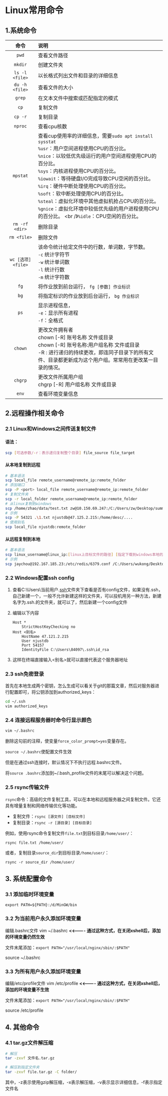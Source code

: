 # Linux常用命令

## 1.系统命令

|        命令        | 说明                                                         |
| :----------------: | :----------------------------------------------------------- |
|       `pwd`        | 查看文件路径                                                 |
|      `mkdir`       | 创建文件夹                                                   |
|   `ls -l <file>`   | 以长格式列出文件和目录的详细信息                             |
|   `du -h <file>`   | 查看文件的大小                                               |
|       `grep`       | 在文本文件中搜索或匹配指定的模式                             |
|        `cp`        | 复制文件                                                     |
|      `cp -r`       | 复制目录                                                     |
|      `nproc`       | 查看cpu核数                                                  |
|      `mpstat`      | 查看cup使用率的详细信息，需要`sudo apt install sysstat`<br />`%usr`：用户空间进程使用CPU的百分比。<br />``%nice``：以较低优先级运行的用户空间进程使用CPU的百分比。<br />``%sys``：内核进程使用CPU的百分比。<br />``%iowait``：等待硬盘I/O完成导致CPU空闲的百分比。<br />``%irq``：硬件中断处理使用CPU的百分比。 <br />``%soft``：软中断处理使用CPU的百分比。 <br />``%steal``：虚拟化环境中其他虚拟机抢占CPU的百分比。<br />``%gnice``：虚拟化环境中较低优先级的用户进程使用CPU的百分比。 <br /》``%idle``：CPU空闲的百分比。 |
|   `rm -rf <dir>`   | 删除目录                                                     |
|    `rm <file>`     | 删除文件                                                     |
| `wc [选项] <file>` | 该命令统计给定文件中的行数，单词数，字节数。<br />`-c` 统计字符节<br />`-w` 统计单词数<br />`-l` 统计行数<br />`-m` 统计字符数 |
|        `fg`        | 将作业放到前台运行， `fg [参数] 作业标识`                    |
|        `bg`        | 将指定标识的作业放到后台运行， `bg 作业标识`                 |
|        `ps`        | 显示进程信息，<br />`-e`：显示所有进程<br />`-f`：全格式     |
|      `chown`       | 更改文件拥有者 <br />chown [-R] 账号名称 文件或目录<br />chown [-R] 账号名称:用户组名称 文件或目录<br />-R : 进行递归的持续更改，即连同子目录下的所有文件、目录都更新成为这个用户组。常常用在更改某一目录的情况。 |
|      `chgrp`       | 更改文件所属用户组<br />chgrp [-R] 用户组名称 文件或目录     |
|       `env`        | 查看环境变量信息                                             |



## 2.远程操作相关命令

### 2.1 Linux和Windows之间传送复制文件

#### 语法：

```bash
scp [可选参数/-r：表示递归复制整个目录] file_source file_target 
```

#### 从本地复制到远程

```bash
# 基本语法
scp local_file remote_username@remote_ip:remote_folder
# 添加端口
scp -P <port> local_file remote_username@remote_ip:remote_folder
# 复制文件夹
scp -r local_folder remote_username@remote_ip:remote_folder
# 从linux复制到windows
scp /home/zhao/data/test.txt zw@10.150.69.247:/C:/Users/zw/Desktop/summary
# 示例
scp -P 54321 .\1.txt njustdb@47.125.2.215:/home/desc/....
# 使用别名
scp local_file njustdb:remote_folder
```

#### 从远程复制到本地

```bash
# 基本语法
scp linux_username@linux_ip:[linux上目标文件的路径] [指定下载到windows本地的路径]
# 示例
scp jaychou@192.167.185.23:/etc/redis/6379.conf /C:/Users/wukong/Desktop
```



### 2.2 Windows配置ssh config

1. 查看C:\Users\当前用户\.[ssh](https://so.csdn.net/so/search?q=ssh&spm=1001.2101.3001.7020)文件夹下查看是否有config文件，如果没有.ssh，自己新建一个，一般不允许新建这样的文件夹，可以投机用另一种方法，新建名字为.ssh.的文件夹，就可以了，然后新建一个config文件

2. 编辑以下内容

    ```config
    Host *
    	StrictHostKeyChecking no
    Host <别名>
    	HostName 47.121.2.215
    	User njustdb
    	Port 54157
    	IdentityFile C:\Users\84097\.ssh\id_rsa
    ```

3. 这样在终端直接输入<别名>就可以直接代表这个服务器地址

### 2.3 ssh免密登录

首先在本地生成两个密钥，怎么生成可以看关于git的那篇文章，然后对服务器进行配置即可，将公钥添加到authorized_keys：

```bash
cd ~/.ssh
vim authorized_keys
```



### 2.4 连接远程服务器时命令行显示颜色

```bash
vim ~/.bashrc
```

删除这句前的注释，使变量`force_color_prompt=yes`变量存在。

`source ~/.bashrc`使配置文件生效

但是在通过ssh连接时，默认情况下不执行远程.bashrc文件。

将`source .bashrc`添加到~/.bash_profile文件的末尾可以解决这个问题。



### 2.5 rsync传输文件

``rsync``命令：高级的文件复制工具，可以在本地和远程服务器之间复制文件。它还具有增量复制和网络传输优化等功能。

- 复制文件：``rsync [源文件] [目标文件]``
- 复制目录：``rsync -r [源目录] [目标目录]``

例如，使用rsync命令复制文件``file.txt``到目标目录``/home/user/``：

```Plain
rsync file.txt /home/user/
```

或者，复制目录``source_dir``到目标目录``/home/user/``：

```Plain
rsync -r source_dir /home/user/
```



## 3. 系统配置命令

### 3.1 添加临时环境变量

```
export PATH=${PATH}:/d/MinGW/bin
```



### 3.2 为当前用户永久添加环境变量

编辑.bashrc文件 vim ~/.bashrc  **<<---- 通过这种方式，在关闭xshell后，添加的环境变量仍然生效**

文件末尾添加：`export PATH="/usr/local/nginx/sbin/:$PATH"`

source ~/.bashrc

 

### 3.3 为所有用户永久添加环境变量

编辑/etc/profile文件 vim /etc/profile  **<<---- 通过这种方式，在关闭xshell后，添加的环境变量不生效**

文件末尾添加：`export PATH="/usr/local/nginx/sbin/:$PATH"`

source /etc/profile



## 4. 其他命令

### 4.1 tar.gz文件解压缩

```bash
# 解压
tar -zxvf 文件名.tar.gz

# 解压到指定文件夹
tar -zxvf file.tar.gz -C folder/
```

其中，-z表示使用gzip解压缩，-x表示解压缩，-v表示显示详细信息，-f表示指定文件名

